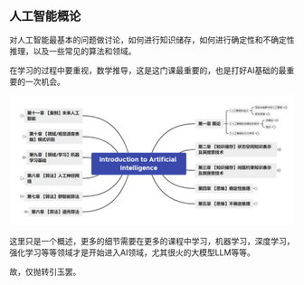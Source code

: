 ## 人工智能概论

对人工智能最基本的问题做讨论，如何进行知识储存，如何进行确定性和不确定性推理，以及一些常见的算法和领域。

在学习的过程中要重视，数学推导，这是这门课最重要的，也是打好AI基础的最重要的一次机会。



![image-20241102213032238](README.assets/image-20241102213032238.png)



这里只是一个概述，更多的细节需要在更多的课程中学习，机器学习，深度学习，强化学习等等领域才是开始进入AI领域，尤其很火的大模型LLM等等。



故，仅抛转引玉罢。